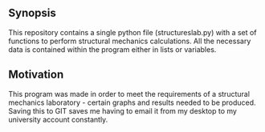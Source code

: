 ## Synopsis
This repository contains a single python file (structureslab.py) with a set of functions to perform structural mechanics calculations.
All the necessary data is contained within the program either in lists or variables.
## Motivation
This program was made in order to meet the requirements of a structural mechanics laboratory - certain graphs and results
needed to be produced. Saving this to GIT saves me having to email it from my desktop to my university account constantly.
